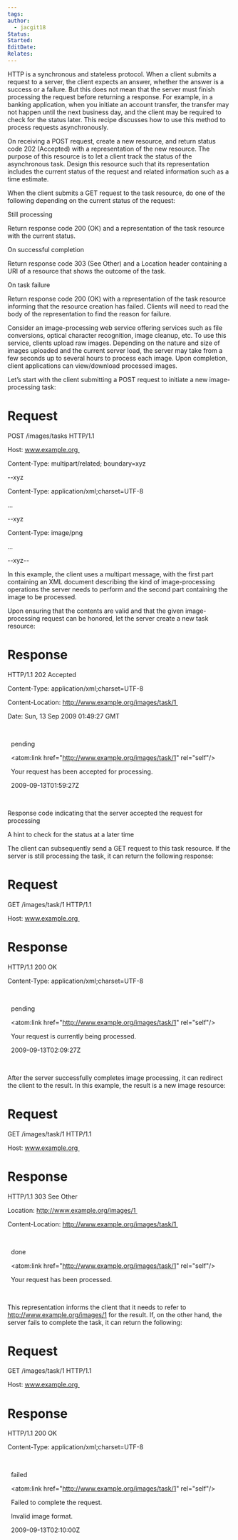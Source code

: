 ```yaml
---
tags: 
author:
  - jacgit18
Status: 
Started: 
EditDate: 
Relates:
---
```

HTTP is a synchronous and stateless protocol. When a client submits a request to a server, the client expects an answer, whether the answer is a success or a failure. But this does not mean that the server must finish processing the request before returning a response. For example, in a banking application, when you initiate an account transfer, the transfer may not happen until the next business day, and the client may be required to check for the status later. This recipe discusses how to use this method to process requests asynchronously. 

On receiving a POST request, create a new resource, and return status code 202 (Accepted) with a representation of the new resource. The purpose of this resource is to let a client track the status of the asynchronous task. Design this resource such that its representation includes the current status of the request and related information such as a time estimate. 

When the client submits a GET request to the task resource, do one of the following depending on the current status of the request: 

Still processing 

Return response code 200 (OK) and a representation of the task resource with the current status. 

On successful completion 

Return response code 303 (See Other) and a Location header containing a URI of a resource that shows the outcome of the task. 

On task failure 

Return response code 200 (OK) with a representation of the task resource informing that the resource creation has failed. Clients will need to read the body of the representation to find the reason for failure. 

Consider an image-processing web service offering services such as file conversions, optical character recognition, image cleanup, etc. To use this service, clients upload raw images. Depending on the nature and size of images uploaded and the current server load, the server may take from a few seconds up to several hours to process each image. Upon completion, client applications can view/download processed images. 

Let’s start with the client submitting a POST request to initiate a new image-processing task: 

# Request 

POST /images/tasks HTTP/1.1 

Host: www.example.org 

Content-Type: multipart/related; boundary=xyz 

--xyz 

Content-Type: application/xml;charset=UTF-8 

... 

--xyz 

Content-Type: image/png 

... 

--xyz--  

In this example, the client uses a multipart message, with the first part containing an XML document describing the kind of image-processing operations the server needs to perform and the second part containing the image to be processed. 

Upon ensuring that the contents are valid and that the given image-processing request can be honored, let the server create a new task resource: 

# Response 

HTTP/1.1 202 Accepted   

Content-Type: application/xml;charset=UTF-8 

Content-Location: http://www.example.org/images/task/1 

Date: Sun, 13 Sep 2009 01:49:27 GMT 

<status xmlns:atom="http://www.w3.org/2005/Atom"> 

  <state>pending</state> 

  <atom:link href="http://www.example.org/images/task/1" rel="self"/> 

  <message xml:lang="en">Your request has been accepted for processing.</message> 

  <ping-after>2009-09-13T01:59:27Z</ping-after>  

</status>  

Response code indicating that the server accepted the request for processing 

A hint to check for the status at a later time 

The client can subsequently send a GET request to this task resource. If the server is still processing the task, it can return the following response: 

# Request 

GET /images/task/1 HTTP/1.1 

Host: www.example.org 

# Response 

HTTP/1.1 200 OK 

Content-Type: application/xml;charset=UTF-8 

<status xmlns:atom="http://www.w3.org/2005/Atom"> 

  <state>pending</state> 

  <atom:link href="http://www.example.org/images/task/1" rel="self"/> 

  <message xml:lang="en">Your request is currently being processed.</message> 

  <ping-after>2009-09-13T02:09:27Z</ping-after> 

</status>  

After the server successfully completes image processing, it can redirect the client to the result. In this example, the result is a new image resource: 

# Request 

GET /images/task/1 HTTP/1.1 

Host: www.example.org 

# Response 

HTTP/1.1 303 See Other   

Location: http://www.example.org/images/1 

Content-Location: http://www.example.org/images/task/1 

<status xmlns:atom="http://www.w3.org/2005/Atom"> 

  <state>done</state> 

  <atom:link href="http://www.example.org/images/task/1" rel="self"/> 

  <message xml:lang="en">Your request has been processed.</message> 

</status>  

This representation informs the client that it needs to refer to http://www.example.org/images/1 for the result. If, on the other hand, the server fails to complete the task, it can return the following: 

# Request 

GET /images/task/1 HTTP/1.1 

Host: www.example.org 

# Response 

HTTP/1.1 200 OK 

Content-Type: application/xml;charset=UTF-8 

<status xmlns:atom="http://www.w3.org/2005/Atom"> 

  <state>failed</state> 

  <atom:link href="http://www.example.org/images/task/1" rel="self"/> 

  <message xml:lang="en">Failed to complete the request.</message> 

  <detail xml:lang="en">Invalid image format.</detail> 

  <completed>2009-09-13T02:10:00Z</completed> 

</status>